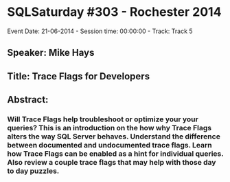 # SQLSaturday #303 - Rochester 2014
Event Date: 21-06-2014 - Session time: 00:00:00 - Track: Track 5
## Speaker: Mike Hays
## Title: Trace Flags for Developers
## Abstract:
### Will Trace Flags help troubleshoot or optimize your your queries? This is an introduction on the how  why Trace Flags alters the way SQL Server behaves. Understand the difference between documented and undocumented trace flags.  Learn how Trace Flags can be enabled as a hint for individual queries. Also review a couple trace flags that may help with those day to day puzzles.
